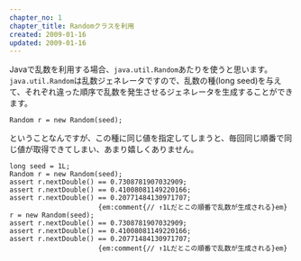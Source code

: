 ```yaml
---
chapter_no: 1
chapter_title: Randomクラスを利用
created: 2009-01-16
updated: 2009-01-16
---
```

Javaで乱数を利用する場合、`java.util.Random`あたりを使うと思います。  
`java.util.Random`は乱数ジェネレータですので、乱数の種(long seed)を与えて、それぞれ違った順序で乱数を発生させるジェネレータを生成することができます。

```
Random r = new Random(seed);
```

ということなんですが、この種に同じ値を指定してしまうと、毎回同じ順番で同じ値が取得できてしまい、あまり嬉しくありません。

```
long seed = 1L;
Random r = new Random(seed);
assert r.nextDouble() == 0.7308781907032909;
assert r.nextDouble() == 0.41008081149220166;
assert r.nextDouble() == 0.20771484130971707;
                      {em:comment{// ↑1Lだとこの順番で乱数が生成される}em}
r = new Random(seed);
assert r.nextDouble() == 0.7308781907032909;
assert r.nextDouble() == 0.41008081149220166;
assert r.nextDouble() == 0.20771484130971707;
                      {em:comment{// ↑1Lだとこの順番で乱数が生成される}em}
```
